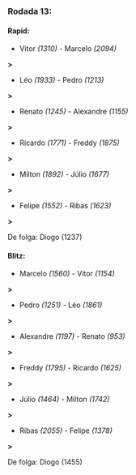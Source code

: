 ### Rodada 13:

#### Rapid:

* Vitor *(1310)*     -     Marcelo *(2094)*

 **>** 
* Léo *(1933)*     -     Pedro *(1213)*

 **>** 
* Renato *(1245)*     -     Alexandre *(1155)*

 **>** 
* Ricardo *(1771)*     -     Freddy *(1875)*

 **>** 
* Milton *(1892)*     -     Júlio *(1677)*

 **>** 
* Felipe *(1552)*     -     Ribas *(1623)*

 **>** 

De folga: Diogo (1237)

#### Blitz:

* Marcelo *(1560)*     -     Vitor *(1154)*

 **>** 
* Pedro *(1251)*     -     Léo *(1861)*

 **>** 
* Alexandre *(1197)*     -     Renato *(953)*

 **>** 
* Freddy *(1795)*     -     Ricardo *(1625)*

 **>** 
* Júlio *(1464)*     -     Milton *(1742)*

 **>** 
* Ribas *(2055)*     -     Felipe *(1378)*

 **>** 

De folga: Diogo (1455)

